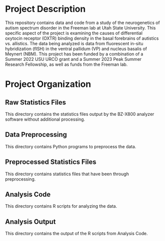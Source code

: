 # Project Description
This repository contains data and code from a study of the neurogenetics of autism spectrum disorder in the Freeman lab at Utah State University. This specific aspect of the project is examining the causes of differential oxytocin receptor (OXTR) binding density in the basal forebrains of autistics vs. allistics. The data being analyzed is data from fluorescent in-situ hybridization (fISH) in the ventral pallidum (VP) and nucleus basalis of Meynert (NBM). This project has been funded by a combination of a Summer 2022 USU URCO grant and a Summer 2023 Peak Summer Research Fellowship, as well as funds from the Freeman lab.

# Project Organization

## Raw Statistics Files
This directory contains the statistics files output by the BZ-X800 analyzer software without additional processing.

## Data Preprocessing
This directory contains Python programs to preprocess the data.

## Preprocessed Statistics Files
This directory contains statistics files that have been through preprocessing.

## Analysis Code
This directory contains R scripts for analyzing the data.

## Analysis Output
This directory contains the output of the R scripts from Analysis Code.
